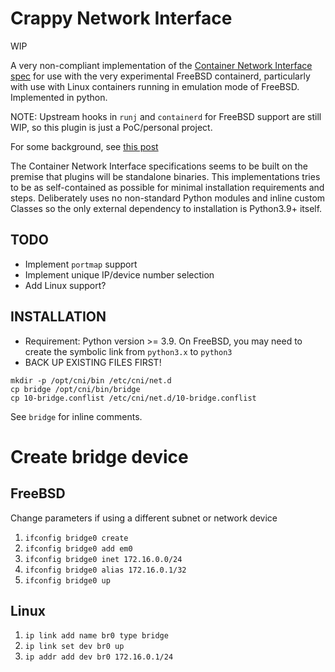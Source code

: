 # Crappy Network Interface

WIP


A very non-compliant implementation of the [Container Network
Interface](https://www.cni.dev/)
[spec](https://www.cni.dev/plugins/current/ipam/static/) for use with the very
experimental FreeBSD containerd, particularly with use with Linux containers
running in emulation mode of FreeBSD. Implemented in python.

NOTE: Upstream hooks in `runj` and `containerd` for FreeBSD support are still
WIP, so this plugin is just a PoC/personal project.

For some background, see [this
post](https://productionwithscissors.run/2022/09/04/containerd-linux-on-freebsd/)

The Container Network Interface specifications seems to be built on the
premise that plugins will be standalone binaries.
This implementations tries to be as self-contained as possible for minimal
installation requirements and steps. Deliberately uses no non-standard Python
modules and inline custom Classes so the only external dependency to
installation is Python3.9+ itself.


## TODO
* Implement `portmap` support
* Implement unique IP/device number selection
* Add Linux support?

## INSTALLATION
* Requirement: Python version >= 3.9. On FreeBSD, you may need to create the
  symbolic link from `python3.x` to `python3`
* BACK UP EXISTING FILES FIRST!

```
mkdir -p /opt/cni/bin /etc/cni/net.d
cp bridge /opt/cni/bin/bridge
cp 10-bridge.conflist /etc/cni/net.d/10-bridge.conflist
```

See `bridge` for inline comments.

# Create bridge device

## FreeBSD

Change parameters if using a different subnet or network device

1. `ifconfig bridge0 create`
2. `ifconfig bridge0 add em0`
3. `ifconfig bridge0 inet 172.16.0.0/24`
4. `ifconfig bridge0 alias 172.16.0.1/32`
5. `ifconfig bridge0 up`
 

## Linux

1. `ip link add name br0 type bridge`
2. `ip link set dev br0 up`
3. `ip addr add dev br0 172.16.0.1/24`
 
